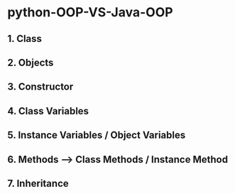 # python-OOP-VS-Java-OOP
## 1. Class
## 2. Objects
## 3. Constructor
## 4. Class Variables
## 5. Instance Variables / Object Variables
## 6. Methods --> Class Methods / Instance Method
## 7. Inheritance